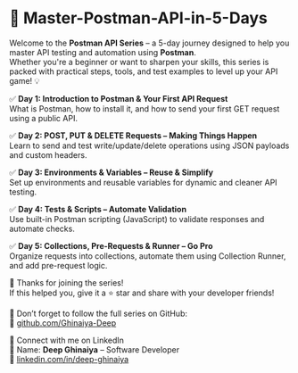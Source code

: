 # 🚀 Master-Postman-API-in-5-Days

Welcome to the **Postman API Series** – a 5-day journey designed to help you master API testing and automation using **Postman**.  
Whether you're a beginner or want to sharpen your skills, this series is packed with practical steps, tools, and test examples to level up your API game! 💡


✅ **Day 1: Introduction to Postman & Your First API Request**  
What is Postman, how to install it, and how to send your first GET request using a public API.

✅ **Day 2: POST, PUT & DELETE Requests – Making Things Happen**  
Learn to send and test write/update/delete operations using JSON payloads and custom headers.

✅ **Day 3: Environments & Variables – Reuse & Simplify**  
Set up environments and reusable variables for dynamic and cleaner API testing.

✅ **Day 4: Tests & Scripts – Automate Validation**  
Use built-in Postman scripting (JavaScript) to validate responses and automate checks.

✅ **Day 5: Collections, Pre-Requests & Runner – Go Pro**  
Organize requests into collections, automate them using Collection Runner, and add pre-request logic.


🙌 Thanks for joining the series!  
If this helped you, give it a ⭐ star and share with your developer friends!

📢 Don’t forget to follow the full series on GitHub:  
🔗 [github.com/Ghinaiya-Deep](https://github.com/Ghinaiya-Deep/Master-Postman-API-in-5-Days/)

👋 Connect with me on LinkedIn  
💼 Name: **Deep Ghinaiya** – Software Developer  
🔗 [linkedin.com/in/deep-ghinaiya](https://www.linkedin.com/in/deep-ghinaiya)

